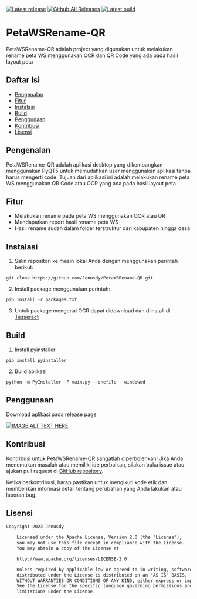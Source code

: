 [![Latest release](https://img.shields.io/github/v/release/Jenusdy/PetaWSRename-QR?color=brightgreen&label=latest%20release)](https://github.com/JetBrains/compose-multiplatform/releases/latest)
[![Github All Releases](https://img.shields.io/github/downloads/Jenusdy/PetaWSRename-QR/total.svg)]()
[![Latest build](https://img.shields.io/github/v/release/Jenusdy/PetaWSRename-QR?color=orange&include_prereleases&label=latest%20build)](https://github.com/JetBrains/compose-multiplatform/releases)

# PetaWSRename-QR
PetaWSRename-QR adalah project yang digunakan untuk melakukan rename peta WS menggunakan OCR dan QR Code yang ada pada hasil layout peta

## Daftar Isi
- [Pengenalan](#pengenalan)
- [Fitur](#fitur)
- [Instalasi](#instalasi)
- [Build](#build)
- [Penggunaan](#penggunaan)
- [Kontribusi](#kontribusi)
- [Lisensi](#lisensi)

## Pengenalan
PetaWSRename-QR adalah aplikasi desktop yang dikembangkan menggunakan PyQT5 untuk memudahkan user menggunakan aplikasi 
tanpa harus mengerti code. Tujuan dari aplikasi ini adalah melakukan rename peta WS menggunakan QR Code atau OCR yang ada pada hasil layout peta

## Fitur
- Melakukan rename pada peta WS menggunakan OCR atau QR
- Mendapatkan report hasil rename peta WS
- Hasil rename sudah dalam folder terstruktur dari kabupaten hingga desa

## Instalasi
1. Salin repositori ke mesin lokal Anda dengan menggunakan perintah berikut:

```git clone https://github.com/Jenusdy/PetaWSRename-QR.git```

2. Install package menggunakan perintah:

```pip install -r packages.txt```

3. Untuk package mengenai OCR dapat didownload dan diinstall di [Tesseract](https://github.com/tesseract-ocr/tesseract)

## Build
1. Install pyinstaller

```pip install pyinstaller```

2. Build aplikasi 

```python -m PyInstaller -F main.py --onefile --windowed```


## Penggunaan
Download aplikasi pada release page

[![IMAGE ALT TEXT HERE](https://img.youtube.com/vi/QWTBopsebIE/0.jpg)](https://www.youtube.com/watch?v=QWTBopsebIE)

## Kontribusi
Kontribusi untuk PetaWSRename-QR sangatlah diperbolehkan! Jika Anda menemukan masalah atau memiliki ide perbaikan, silakan buka issue atau ajukan pull request di [GitHub repository](https://github.com/Jenusdy/PetaWSRename-QR).

Ketika berkontribusi, harap pastikan untuk mengikuti kode etik dan memberikan informasi detail tentang perubahan yang Anda lakukan atau laporan bug.

## Lisensi
```xml
Copyright 2023 Jenusdy

    Licensed under the Apache License, Version 2.0 (the "License");
    you may not use this file except in compliance with the License.
    You may obtain a copy of the License at

    http://www.apache.org/licenses/LICENSE-2.0

    Unless required by applicable law or agreed to in writing, software
    distributed under the License is distributed on an "AS IS" BASIS,
    WITHOUT WARRANTIES OR CONDITIONS OF ANY KIND, either express or implied.
    See the License for the specific language governing permissions and
    limitations under the License.
```
